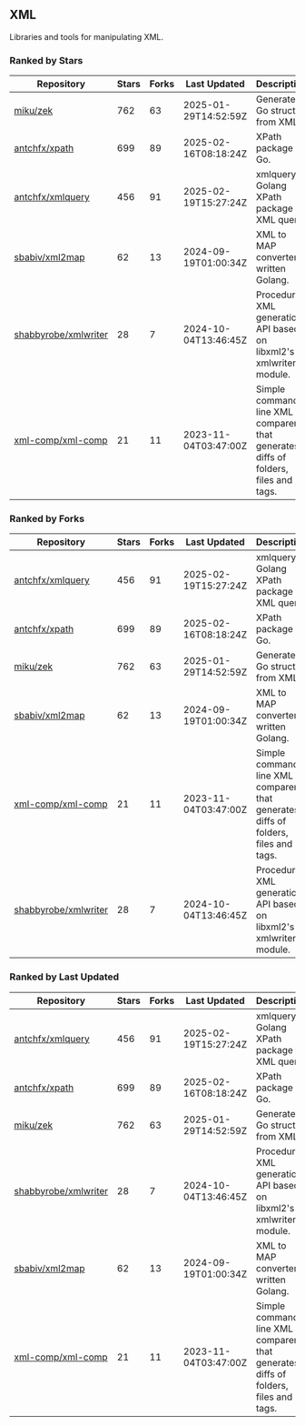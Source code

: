 ## XML

Libraries and tools for manipulating XML.

### Ranked by Stars

| Repository | Stars | Forks | Last Updated | Description | 
|------------|-------|-------|--------------|-------------|
| [miku/zek](https://github.com/miku/zek) | 762 | 63 | 2025-01-29T14:52:59Z |  Generate a Go struct from XML. |
| [antchfx/xpath](https://github.com/antchfx/xpath) | 699 | 89 | 2025-02-16T08:18:24Z |  XPath package for Go. |
| [antchfx/xmlquery](https://github.com/antchfx/xmlquery) | 456 | 91 | 2025-02-19T15:27:24Z |  xmlquery is Golang XPath package for XML query. |
| [sbabiv/xml2map](https://github.com/sbabiv/xml2map) | 62 | 13 | 2024-09-19T01:00:34Z |  XML to MAP converter written Golang. |
| [shabbyrobe/xmlwriter](https://github.com/shabbyrobe/xmlwriter) | 28 | 7 | 2024-10-04T13:46:45Z |  Procedural XML generation API based on libxml2's xmlwriter module. |
| [xml-comp/xml-comp](https://github.com/xml-comp/xml-comp) | 21 | 11 | 2023-11-04T03:47:00Z |  Simple command line XML comparer that generates diffs of folders, files and tags. |

### Ranked by Forks

| Repository | Stars | Forks | Last Updated | Description | 
|------------|-------|-------|--------------|-------------|
| [antchfx/xmlquery](https://github.com/antchfx/xmlquery) | 456 | 91 | 2025-02-19T15:27:24Z |  xmlquery is Golang XPath package for XML query. |
| [antchfx/xpath](https://github.com/antchfx/xpath) | 699 | 89 | 2025-02-16T08:18:24Z |  XPath package for Go. |
| [miku/zek](https://github.com/miku/zek) | 762 | 63 | 2025-01-29T14:52:59Z |  Generate a Go struct from XML. |
| [sbabiv/xml2map](https://github.com/sbabiv/xml2map) | 62 | 13 | 2024-09-19T01:00:34Z |  XML to MAP converter written Golang. |
| [xml-comp/xml-comp](https://github.com/xml-comp/xml-comp) | 21 | 11 | 2023-11-04T03:47:00Z |  Simple command line XML comparer that generates diffs of folders, files and tags. |
| [shabbyrobe/xmlwriter](https://github.com/shabbyrobe/xmlwriter) | 28 | 7 | 2024-10-04T13:46:45Z |  Procedural XML generation API based on libxml2's xmlwriter module. |

### Ranked by Last Updated

| Repository | Stars | Forks | Last Updated | Description | 
|------------|-------|-------|--------------|-------------|
| [antchfx/xmlquery](https://github.com/antchfx/xmlquery) | 456 | 91 | 2025-02-19T15:27:24Z |  xmlquery is Golang XPath package for XML query. |
| [antchfx/xpath](https://github.com/antchfx/xpath) | 699 | 89 | 2025-02-16T08:18:24Z |  XPath package for Go. |
| [miku/zek](https://github.com/miku/zek) | 762 | 63 | 2025-01-29T14:52:59Z |  Generate a Go struct from XML. |
| [shabbyrobe/xmlwriter](https://github.com/shabbyrobe/xmlwriter) | 28 | 7 | 2024-10-04T13:46:45Z |  Procedural XML generation API based on libxml2's xmlwriter module. |
| [sbabiv/xml2map](https://github.com/sbabiv/xml2map) | 62 | 13 | 2024-09-19T01:00:34Z |  XML to MAP converter written Golang. |
| [xml-comp/xml-comp](https://github.com/xml-comp/xml-comp) | 21 | 11 | 2023-11-04T03:47:00Z |  Simple command line XML comparer that generates diffs of folders, files and tags. |

